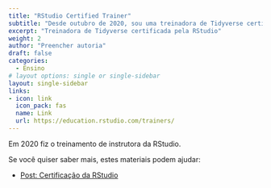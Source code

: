 ```yaml
---
title: "RStudio Certified Trainer"
subtitle: "Desde outubro de 2020, sou uma treinadora de Tidyverse certificada pela RStudio"
excerpt: "Treinadora de Tidyverse certificada pela RStudio"
weight: 2
author: "Preencher autoria"
draft: false
categories:
  - Ensino
# layout options: single or single-sidebar
layout: single-sidebar
links:
- icon: link
  icon_pack: fas
  name: Link
  url: https://education.rstudio.com/trainers/
---
```


Em 2020 fiz o treinamento de instrutora da RStudio.

Se você quiser saber mais, estes materiais podem ajudar:

- [Post: Certificação da RStudio](http://beatrizmilz.com/blog/2021-03-02-certificacao-rstudio/)
